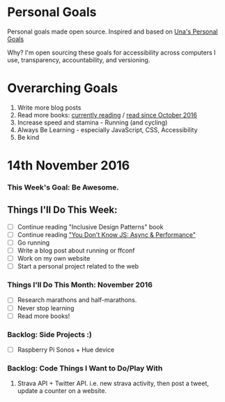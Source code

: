 Personal Goals
==============

Personal goals made open source. Inspired and based on [Una's Personal Goals](https://github.com/una/personal-goals)

Why? I'm open sourcing these goals for accessibility across computers I use, transparency, accountability, and versioning.

# Overarching Goals
1. Write more blog posts
2. Read more books: [currently reading](/books/books-in-progress.md) / [read since October 2016](/books/books-read.md)
3. Increase speed and stamina - Running (and cycling)
4. Always Be Learning - especially JavaScript, CSS, Accessibility
5. Be kind

# 14th November 2016

### This Week's Goal: Be Awesome.

## Things I'll Do This Week:
- [ ] Continue reading "Inclusive Design Patterns" book
- [ ] Continue reading ["You Don't Know JS: Async & Performance"](https://github.com/getify/You-Dont-Know-JS/blob/master/async%20%26%20performance/README.md)
- [ ] Go running
- [ ] Write a blog post about running or ffconf
- [ ] Work on my own website
- [ ] Start a personal project related to the web

### Things I'll Do This Month: November 2016
- [ ] Research marathons and half-marathons.
- [ ] Never stop learning
- [ ] Read more books!

### Backlog: Side Projects :)
- [ ] Raspberry Pi Sonos + Hue device

### Backlog: Code Things I Want to Do/Play With
1. Strava API + Twitter API. i.e. new strava activity, then post a tweet, update a counter on a website.
